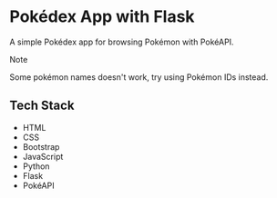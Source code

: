 # Pokédex App with Flask

A simple Pokédex app for browsing Pokémon with PokéAPI.  

> [!NOTE]
> Some pokémon names doesn't work, try using Pokémon IDs instead.  


## Tech Stack
- HTML
- CSS 
- Bootstrap
- JavaScript
- Python
- Flask
- PokéAPI